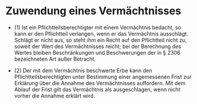 # Zuwendung eines Vermächtnisses

- (1) Ist ein Pflichtteilsberechtigter mit einem Vermächtnis bedacht, so kann er den Pflichtteil verlangen, wenn er das Vermächtnis ausschlägt. Schlägt er nicht aus, so steht ihm ein Recht auf den Pflichtteil nicht zu, soweit der Wert des Vermächtnisses reicht; bei der Berechnung des Wertes bleiben Beschränkungen und Beschwerungen der in § 2306 bezeichneten Art außer Betracht.

- (2) Der mit dem Vermächtnis beschwerte Erbe kann den Pflichtteilsberechtigten unter Bestimmung einer angemessenen Frist zur Erklärung über die Annahme des Vermächtnisses auffordern. Mit dem Ablauf der Frist gilt das Vermächtnis als ausgeschlagen, wenn nicht vorher die Annahme erklärt wird.

